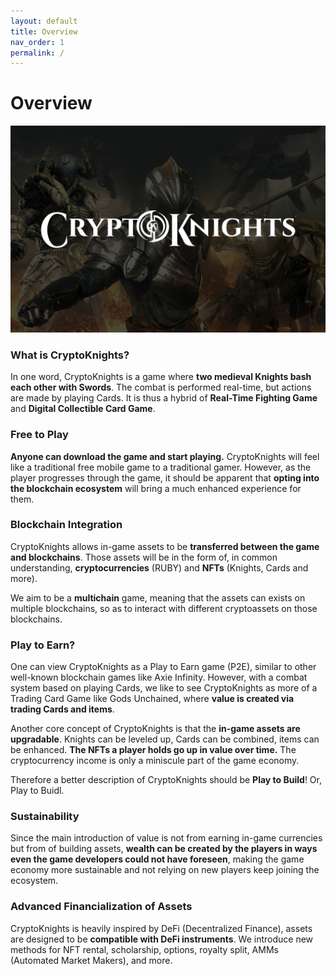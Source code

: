 ```yaml
---
layout: default
title: Overview
nav_order: 1
permalink: /
---
```


# Overview

![](<files/CK logo-V2-promo banner.png>)

### What is CryptoKnights?

In one word, CryptoKnights is a game where **two medieval Knights bash each other with Swords**. The combat is performed real-time, but actions are made by playing Cards. It is thus a hybrid of **Real-Time Fighting Game** and **Digital Collectible Card Game**.

### Free to Play

**Anyone can download the game and start playing.** CryptoKnights will feel like a traditional free mobile game to a traditional gamer. However, as the player progresses through the game, it should be apparent that **opting into the blockchain ecosystem** will bring a much enhanced experience for them.

### Blockchain Integration

CryptoKnights allows in-game assets to be **transferred between the game and blockchains**. Those assets will be in the form of, in common understanding, **cryptocurrencies** (RUBY) and **NFTs** (Knights, Cards and more).

We aim to be a **multichain** game, meaning that the assets can exists on multiple blockchains, so as to interact with different cryptoassets on those blockchains.

### Play to Earn?

One can view CryptoKnights as a Play to Earn game (P2E), similar to other well-known blockchain games like Axie Infinity. However, with a combat system based on playing Cards, we like to see CryptoKnights as more of a Trading Card Game like Gods Unchained, where **value is created via trading Cards and items**.

Another core concept of CryptoKnights is that the **in-game assets are upgradable**. Knights can be leveled up, Cards can be combined, items can be enhanced. **The NFTs a player holds go up in value over time.** The cryptocurrency income is only a miniscule part of the game economy.

Therefore a better description of CryptoKnights should be **Play to Build**! Or, Play to Buidl.

### Sustainability

Since the main introduction of value is not from earning in-game currencies but from of building assets, **wealth can be created by the players in ways even the game developers could not have foreseen**, making the game economy more sustainable and not relying on new players keep joining the ecosystem.

### Advanced Financialization of Assets

CryptoKnights is heavily inspired by DeFi (Decentralized Finance), assets are designed to be **compatible with DeFi instruments**. We introduce new methods for NFT rental, scholarship, options, royalty split, AMMs (Automated Market Makers), and more.
